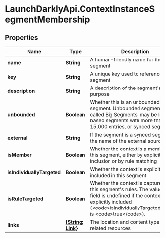 # LaunchDarklyApi.ContextInstanceSegmentMembership

## Properties

Name | Type | Description | Notes
------------ | ------------- | ------------- | -------------
**name** | **String** | A human-friendly name for the segment | 
**key** | **String** | A unique key used to reference the segment | 
**description** | **String** | A description of the segment&#39;s purpose | 
**unbounded** | **Boolean** | Whether this is an unbounded segment. Unbounded segments, also called Big Segments, may be list-based segments with more than 15,000 entries, or synced segments. | 
**external** | **String** | If the segment is a synced segment, the name of the external source | 
**isMember** | **Boolean** | Whether the context is a member of this segment, either by explicit inclusion or by rule matching | 
**isIndividuallyTargeted** | **Boolean** | Whether the context is explicitly included in this segment | 
**isRuleTargeted** | **Boolean** | Whether the context is captured by this segment&#39;s rules. The value of this field is undefined if the context is also explicitly included (&lt;code&gt;isIndividuallyTargeted&lt;/code&gt; is &lt;code&gt;true&lt;/code&gt;). | 
**links** | [**{String: Link}**](Link.md) | The location and content type of related resources | 


